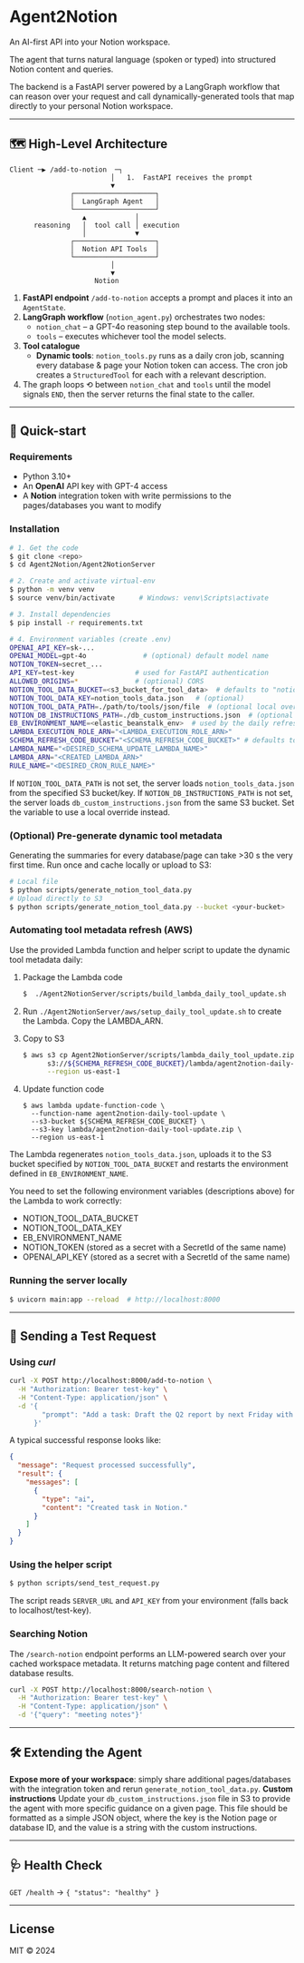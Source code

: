 # Agent2Notion

An AI-first API into your Notion workspace.

The agent that turns natural language (spoken or typed) into structured Notion content and queries.

The backend is a FastAPI server powered by a LangGraph workflow that can reason over your request and
call dynamically-generated tools that map directly to your personal Notion workspace.

---

## 🗺  High-Level Architecture

```
Client ─▶ /add-to-notion  ─┐
                         │   1.  FastAPI receives the prompt
                         ▼
               ┌────────────────────┐
               │  LangGraph Agent   │
               └────────────────────┘
                  ▲            │
      reasoning   │  tool call │ execution
                  │            ▼
               ┌────────────────────┐
               │  Notion API Tools  │
               └────────────────────┘
                         │
                         ▼
                     Notion
```

1. **FastAPI endpoint** `/add-to-notion` accepts a prompt and places it into an `AgentState`.
2. **LangGraph workflow** (`notion_agent.py`) orchestrates two nodes:
   * `notion_chat` – a GPT-4o reasoning step bound to the available tools.
   * `tools` – executes whichever tool the model selects.
3. **Tool catalogue**
   * **Dynamic tools**: `notion_tools.py` runs as a daily cron job, scanning every database & page your Notion token
     can access. The cron job creates a `StructuredTool` for each with a relevant description.
4. The graph loops ⟲ between `notion_chat` and `tools` until the model signals `END`, then the server
   returns the final state to the caller.

---

## 🚀 Quick-start

### Requirements
* Python 3.10+
* An **OpenAI** API key with GPT-4 access
* A **Notion** integration token with write permissions to the pages/databases you want to modify

### Installation
```bash
# 1. Get the code
$ git clone <repo>
$ cd Agent2Notion/Agent2NotionServer

# 2. Create and activate virtual-env
$ python -m venv venv
$ source venv/bin/activate      # Windows: venv\Scripts\activate

# 3. Install dependencies
$ pip install -r requirements.txt

# 4. Environment variables (create .env)
OPENAI_API_KEY=sk-...
OPENAI_MODEL=gpt-4o              # (optional) default model name
NOTION_TOKEN=secret_...
API_KEY=test-key               # used for FastAPI authentication
ALLOWED_ORIGINS=*              # (optional) CORS
NOTION_TOOL_DATA_BUCKET=<s3_bucket_for_tool_data>  # defaults to "notionserver"
NOTION_TOOL_DATA_KEY=notion_tools_data.json   # (optional)
NOTION_TOOL_DATA_PATH=./path/to/tools/json/file  # (optional local override)
NOTION_DB_INSTRUCTIONS_PATH=./db_custom_instructions.json  # (optional local override)
EB_ENVIRONMENT_NAME=<elastic_beanstalk_env>  # used by the daily refresh Lambda
LAMBDA_EXECUTION_ROLE_ARN="<LAMBDA_EXECUTION_ROLE_ARN>"
SCHEMA_REFRESH_CODE_BUCKET="<SCHEMA_REFRESH_CODE_BUCKET>" # defaults to "notionserver"
LAMBDA_NAME="<DESIRED_SCHEMA_UPDATE_LAMBDA_NAME>"
LAMBDA_ARN="<CREATED_LAMBDA_ARN>"
RULE_NAME="<DESIRED_CRON_RULE_NAME>"
```
If `NOTION_TOOL_DATA_PATH` is not set, the server loads `notion_tools_data.json` from the specified S3 bucket/key.
If `NOTION_DB_INSTRUCTIONS_PATH` is not set, the server loads `db_custom_instructions.json` from the same S3 bucket. Set the variable to use a local override instead.

### (Optional) Pre-generate dynamic tool metadata
Generating the summaries for every database/page can take >30 s the very first time. Run once and cache locally or upload to S3:
```bash
# Local file
$ python scripts/generate_notion_tool_data.py
# Upload directly to S3
$ python scripts/generate_notion_tool_data.py --bucket <your-bucket>
```

### Automating tool metadata refresh (AWS)
Use the provided Lambda function and helper script to update the dynamic tool
metadata daily:

1. Package the Lambda code
   ```bash
   $  ./Agent2NotionServer/scripts/build_lambda_daily_tool_update.sh 
   ```

2. Run `./Agent2NotionServer/aws/setup_daily_tool_update.sh` to create the Lambda. Copy the LAMBDA_ARN.
   
2. Copy to S3
   ```bash
   $ aws s3 cp Agent2NotionServer/scripts/lambda_daily_tool_update.zip \
         s3://${SCHEMA_REFRESH_CODE_BUCKET}/lambda/agent2notion-daily-tool-update.zip \
         --region us-east-1
   ```
3. Update function code
   ```base
   $ aws lambda update-function-code \
     --function-name agent2notion-daily-tool-update \
     --s3-bucket ${SCHEMA_REFRESH_CODE_BUCKET} \
     --s3-key lambda/agent2notion-daily-tool-update.zip \
     --region us-east-1

The Lambda regenerates `notion_tools_data.json`, uploads it to the S3 bucket
specified by `NOTION_TOOL_DATA_BUCKET` and restarts the environment defined in
`EB_ENVIRONMENT_NAME`.

You need to set the following environment variables (descriptions above) for the Lambda to work correctly:
* NOTION_TOOL_DATA_BUCKET
* NOTION_TOOL_DATA_KEY
* EB_ENVIRONMENT_NAME
* NOTION_TOKEN (stored as a secret with a SecretId of the same name)
* OPENAI_API_KEY (stored as a secret with a SecretId of the same name)

### Running the server locally
```bash
$ uvicorn main:app --reload  # http://localhost:8000
```

---

## 📡 Sending a Test Request

### Using *curl*
```bash
curl -X POST http://localhost:8000/add-to-notion \
  -H "Authorization: Bearer test-key" \
  -H "Content-Type: application/json" \
  -d '{
        "prompt": "Add a task: Draft the Q2 report by next Friday with high priority."
      }'
```
A typical successful response looks like:
```json
{
  "message": "Request processed successfully",
  "result": {
    "messages": [
      {
        "type": "ai",
        "content": "Created task in Notion."
      }
    ]
  }
}
```

### Using the helper script
```bash
$ python scripts/send_test_request.py
```
The script reads `SERVER_URL` and `API_KEY` from your environment (falls back to localhost/test-key).

### Searching Notion
The `/search-notion` endpoint performs an LLM-powered search over your cached
workspace metadata. It returns matching page content and filtered database
results.

```bash
curl -X POST http://localhost:8000/search-notion \
  -H "Authorization: Bearer test-key" \
  -H "Content-Type: application/json" \
  -d '{"query": "meeting notes"}'
```

---

## 🛠  Extending the Agent
**Expose more of your workspace**: simply share additional pages/databases with the integration token and rerun `generate_notion_tool_data.py`.
**Custom instructions** Update your `db_custom_instructions.json` file in S3 to provide the agent with more specific guidance on a given page. This file should be formatted as a simple JSON object, where the key is the Notion page or database ID, and the value is a string with the custom instructions.

---

## 🩺 Health Check
`GET /health` → `{ "status": "healthy" }`

---

## License
MIT © 2024

